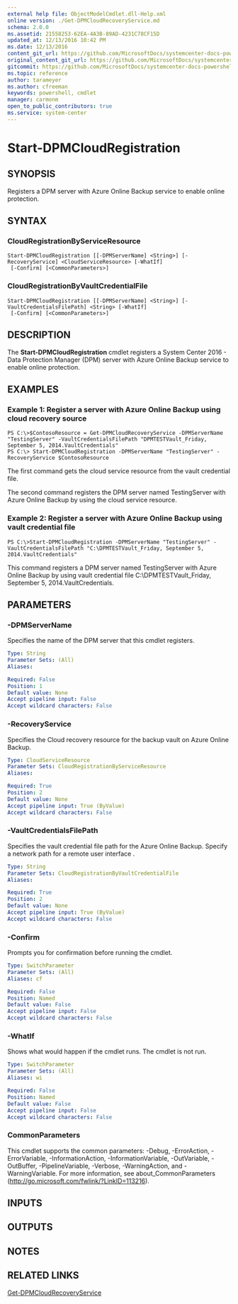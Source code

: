 ```yaml
---
external help file: ObjectModelCmdlet.dll-Help.xml
online version: ./Get-DPMCloudRecoveryService.md
schema: 2.0.0
ms.assetid: 21558253-62EA-4A3B-89AD-4231C78CF15D
updated_at: 12/13/2016 10:42 PM
ms.date: 12/13/2016
content_git_url: https://github.com/MicrosoftDocs/systemcenter-docs-powershell/blob/master/systemcenter-cmdlets/DataProtectionManager/v1/Start-DPMCloudRegistration.md
original_content_git_url: https://github.com/MicrosoftDocs/systemcenter-docs-powershell/blob/master/systemcenter-cmdlets/DataProtectionManager/v1/Start-DPMCloudRegistration.md
gitcommit: https://github.com/MicrosoftDocs/systemcenter-docs-powershell/blob/ea9507ac2178040476af5407227db8cb97701ea9/systemcenter-cmdlets/DataProtectionManager/v1/Start-DPMCloudRegistration.md
ms.topic: reference
author: tarameyer
ms.author: cfreeman
keywords: powershell, cmdlet
manager: carmonm
open_to_public_contributors: true
ms.service: system-center
---
```


# Start-DPMCloudRegistration

## SYNOPSIS
Registers a DPM server with Azure Online Backup service to enable online protection.

## SYNTAX

### CloudRegistrationByServiceResource
```
Start-DPMCloudRegistration [[-DPMServerName] <String>] [-RecoveryService] <CloudServiceResource> [-WhatIf]
 [-Confirm] [<CommonParameters>]
```

### CloudRegistrationByVaultCredentialFile
```
Start-DPMCloudRegistration [[-DPMServerName] <String>] [-VaultCredentialsFilePath] <String> [-WhatIf]
 [-Confirm] [<CommonParameters>]
```

## DESCRIPTION
The **Start-DPMCloudRegistration** cmdlet registers a System Center 2016 - Data Protection Manager (DPM) server with Azure Online Backup service to enable online protection.

## EXAMPLES

### Example 1: Register a server with Azure Online Backup using cloud recovery source
```
PS C:\>$ContosoResource = Get-DPMCloudRecoveryService -DPMServerName "TestingServer" -VaultCredentialsFilePath "DPMTESTVault_Friday, September 5, 2014.VaultCredentials"
PS C:\> Start-DPMCloudRegistration -DPMServerName "TestingServer" -RecoveryService $ContosoResource
```

The first command gets the cloud service resource from the vault credential file.

The second command registers the DPM server named TestingServer with Azure Online Backup by using the cloud service resource.

### Example 2: Register a server with Azure Online Backup using vault credential file
```
PS C:\>Start-DPMCloudRegistration -DPMServerName "TestingServer" -VaultCredentialsFilePath "C:\DPMTESTVault_Friday, September 5, 2014.VaultCredentials"
```

This command registers a DPM server named TestingServer with Azure Online Backup by using vault credential file C:\DPMTESTVault_Friday, September 5, 2014.VaultCredentials.

## PARAMETERS

### -DPMServerName
Specifies the name of the DPM server that this cmdlet registers.

```yaml
Type: String
Parameter Sets: (All)
Aliases: 

Required: False
Position: 1
Default value: None
Accept pipeline input: False
Accept wildcard characters: False
```

### -RecoveryService
Specifies the Cloud recovery resource for the backup vault on Azure Online Backup.

```yaml
Type: CloudServiceResource
Parameter Sets: CloudRegistrationByServiceResource
Aliases: 

Required: True
Position: 2
Default value: None
Accept pipeline input: True (ByValue)
Accept wildcard characters: False
```

### -VaultCredentialsFilePath
Specifies the vault credential file path for the Azure Online Backup.
Specify a network path for a remote user interface .

```yaml
Type: String
Parameter Sets: CloudRegistrationByVaultCredentialFile
Aliases: 

Required: True
Position: 2
Default value: None
Accept pipeline input: True (ByValue)
Accept wildcard characters: False
```

### -Confirm
Prompts you for confirmation before running the cmdlet.

```yaml
Type: SwitchParameter
Parameter Sets: (All)
Aliases: cf

Required: False
Position: Named
Default value: False
Accept pipeline input: False
Accept wildcard characters: False
```

### -WhatIf
Shows what would happen if the cmdlet runs.
The cmdlet is not run.

```yaml
Type: SwitchParameter
Parameter Sets: (All)
Aliases: wi

Required: False
Position: Named
Default value: False
Accept pipeline input: False
Accept wildcard characters: False
```

### CommonParameters
This cmdlet supports the common parameters: -Debug, -ErrorAction, -ErrorVariable, -InformationAction, -InformationVariable, -OutVariable, -OutBuffer, -PipelineVariable, -Verbose, -WarningAction, and -WarningVariable. For more information, see about_CommonParameters (http://go.microsoft.com/fwlink/?LinkID=113216).

## INPUTS

## OUTPUTS

## NOTES

## RELATED LINKS

[Get-DPMCloudRecoveryService](xref:DataProtectionManager/v1/Get-DPMCloudRecoveryService.md)

